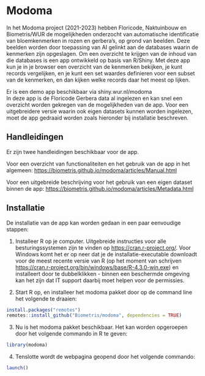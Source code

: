
<!-- README.md is generated from README.Rmd. Please edit that file -->

# Modoma

In het Modoma project (2021-2023) hebben Floricode, Naktuinbouw en
Biometris/WUR de mogelijkheden onderzocht van automatische identificatie
van bloemkenmerken in rozen en gerbera’s, op grond van beelden. Deze
beelden worden door toepassing van AI gelinkt aan de databases waarin de
kenmerken zijn opgeslagen. Om een overzicht te krijgen van de inhoud van
die databases is een app ontwikkeld op basis van R/Shiny. Met deze app
kun je in je browser een overzicht van de kenmerken bekijken, je kunt
records vergelijken, en je kunt een set waardes definieren voor een
subset van de kenmerken, en dan kijken welke records daar het meest op
lijken.

Er is een demo app beschikbaar via shiny.wur.nl/modoma  
In deze app is de Floricode Gerbera data al ingelezen en kan snel een
overzicht worden gekregen van de mogelijkheden van de app. Voor een
uitgebreidere versie waarin ook eigen datasets kunnen worden ingelezen,
moet de app gedraaid worden zoals hieronder bij installatie beschreven.

## Handleidingen

Er zijn twee handleidingen beschikbaar voor de app.

Voor een overzicht van functionaliteiten en het gebruik van de app in
het algemeen: <https://biometris.github.io/modoma/articles/Manual.html>

Voor een uitgebreide beschrijving voor het gebruik van een eigen dataset
binnen de app:
<https://biometris.github.io/modoma/articles/Metadata.html>

## Installatie

De installatie van de app kan worden gedaan in een paar eenvoudige
stappen:

1)  Installeer R op je computer. Uitgebreide instructies voor alle
    besturingssystemen zijn te vinden op <https://cran.r-project.org/>.
    Voor Windows komt het er op neer dat je de installatie-executable
    downloadt voor de meest recente versie van R (op het moment van
    schrijven
    <https://cran.r-project.org/bin/windows/base/R-4.3.0-win.exe>) en
    installeert door te dubbelklikken - binnen een beschermde omgeving
    kan het zijn dat IT support daarbij moet helpen voor de permissies.

2)  Start R op, en installeer het modoma pakket door op de command line
    het volgende te draaien:

``` r
install.packages("remotes")
remotes::install_github("Biometris/modoma", dependencies = TRUE)
```

3)  Nu is het modoma pakket beschikbaar. Het kan worden opgeroepen door
    het volgende commando in R te geven:

``` r
library(modoma)
```

4)  Tenslotte wordt de webpagina geopend door het volgende commando:

``` r
launch()
```
